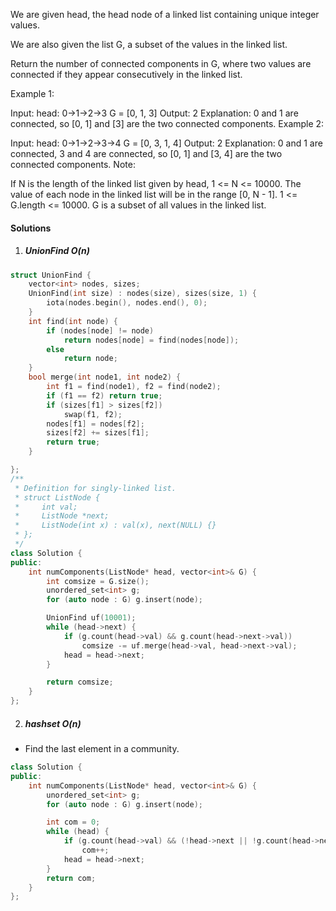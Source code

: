 We are given head, the head node of a linked list containing unique integer values.

We are also given the list G, a subset of the values in the linked list.

Return the number of connected components in G, where two values are connected if they appear consecutively in the linked list.

Example 1:

Input: 
head: 0->1->2->3
G = [0, 1, 3]
Output: 2
Explanation: 
0 and 1 are connected, so [0, 1] and [3] are the two connected components.
Example 2:

Input: 
head: 0->1->2->3->4
G = [0, 3, 1, 4]
Output: 2
Explanation: 
0 and 1 are connected, 3 and 4 are connected, so [0, 1] and [3, 4] are the two connected components.
Note:

If N is the length of the linked list given by head, 1 <= N <= 10000.
The value of each node in the linked list will be in the range [0, N - 1].
1 <= G.length <= 10000.
G is a subset of all values in the linked list.

#### Solutions

1. ##### UnionFind O(n)

```c++
struct UnionFind {
    vector<int> nodes, sizes;
    UnionFind(int size) : nodes(size), sizes(size, 1) {
        iota(nodes.begin(), nodes.end(), 0);
    }
    int find(int node) {
        if (nodes[node] != node)
            return nodes[node] = find(nodes[node]);
        else
            return node;
    }
    bool merge(int node1, int node2) {
        int f1 = find(node1), f2 = find(node2);
        if (f1 == f2) return true;
        if (sizes[f1] > sizes[f2])
            swap(f1, f2);
        nodes[f1] = nodes[f2];
        sizes[f2] += sizes[f1];
        return true;
    }

};
/**
 * Definition for singly-linked list.
 * struct ListNode {
 *     int val;
 *     ListNode *next;
 *     ListNode(int x) : val(x), next(NULL) {}
 * };
 */
class Solution {
public:
    int numComponents(ListNode* head, vector<int>& G) {
        int comsize = G.size();
        unordered_set<int> g;
        for (auto node : G) g.insert(node);

        UnionFind uf(10001);
        while (head->next) {
            if (g.count(head->val) && g.count(head->next->val))
                comsize -= uf.merge(head->val, head->next->val);
            head = head->next;
        }

        return comsize;
    }
};
```

2. ##### hashset O(n)

- Find the last element in a community.

```c++
class Solution {
public:
    int numComponents(ListNode* head, vector<int>& G) {
        unordered_set<int> g;
        for (auto node : G) g.insert(node);

        int com = 0;
        while (head) {
            if (g.count(head->val) && (!head->next || !g.count(head->next->val)))
                com++;
            head = head->next;
        }
        return com;
    }
};
```